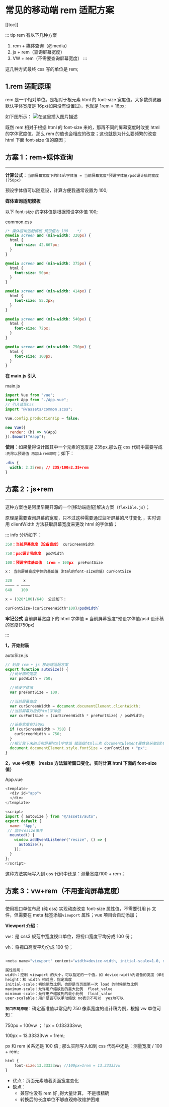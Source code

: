 # 常见的移动端 rem 适配方案

[[toc]]

::: tip rem 有以下几种方案

1. rem + 媒体查询（@media）
2. js + rem（查询屏幕宽度）
3. VW + rem（不需要查询屏幕宽度） 
:::

这几种方式最终 css 写的单位是 rem;

## 1.rem 适配原理

rem 是一个相对单位。是相对于根元素 html 的 font-size 宽度值。大多数浏览器默认字体宽度是 16px(如果没有设置过)，也就是 1rem = 16px;

如下图所示： ![在这里插入图片描述](../images/rem.png)

既然 rem 相对于根据 html 的 font-size 来的，那再不同的屏幕宽度时改变 html 的字体宽度值，那么 rem 的值也会相应的改变；这也就是为什么要频繁的改变 html 下面 font-size 值的原因；

## 方案 1：rem+媒体查询

---

**计算公式**：`当前屏幕宽度下的html字体值 = 当前屏幕宽度*预设字体值/psd设计稿的宽度(750px)`

预设字体值可以随意设，计算方便我通常设置为 100;

**媒体查询适配模板**

以下 font-size 的字体值是根据预设字体值 100;

common.css

```css
/* 媒体查询适配模板 预设值为 100 	*/
@media screen and (min-width: 320px) {
  html {
    font-size: 42.667px;
  }
}

@media screen and (min-width: 375px) {
  html {
    font-size: 50px;
  }
}

@media screen and (min-width: 414px) {
  html {
    font-size: 55.2px;
  }
}

@media screen and (min-width: 540px) {
  html {
    font-size: 72px;
  }
}

@media screen and (min-width: 750px) {
  html {
    font-size: 100px;
  }
}
```

**在 main.js 引入**

main.js

```javascript
import Vue from "vue";
import App from "./App.vue";
// 引入适配css
import "@/assets/common.scss";

Vue.config.productionTip = false;

new Vue({
  render: (h) => h(App)
}).$mount("#app");
```

**使用**：如果量得设计图其中一个元素的宽度是 235px,那么在 css 代码中需要写成 :`先除以预设值 再加上rem即可`；如下：

```css
.div {
  width: 2.35rem; // 235/100=2.35+rem
}
```

## 方案 2：js+rem

---

这种方案也是阿里早期开源的一个[移动端适配]解决方案（`flexible.js`）；

原理是需要查询屏幕的宽度，只不过这种需要通过监听屏幕的尺寸变化 ，实时调用 clientWidth 方法获取屏幕宽度来更改 html 的字体值；


::: info 分析如下：
```javascript
350：当前屏幕宽度（设备宽度） curScreenWidth

750：psd设计稿宽度  psdWidth

100：预设字体基础值  1rem = 100px  preFontSize

x： 当前屏幕宽度字体的基础值（html的font-size的值）curFontSize

320     x
———— = ————
640    100

x = (320*100)/640  公式如下：

curFontSize=(curScreenWidth*100)/psdWidth`
```




**牢记公式** 当前屏幕宽度下的 html 字体值 = 当前屏幕宽度\*预设字体值/psd 设计稿的宽度(750px)

:::

**1，开始封装**

autoSize.js

```javascript
// 封装 rem + js 移动端适配方案
export function autoSize() {
  //设计稿的宽度
  var psdWidth = 750;

  //预设字体值
  var preFontSize = 100;

  //当前屏幕宽度
  var curScreenWidth = document.documentElement.clientWidth;
  //当前屏幕对应的html字体值
  var curFontSize = (curScreenWidth * preFontSize) / psdWidth;

  //设备宽度在750px
  if (curScreenWidth > 750) {
    curScreenWidth = 750;
  }
  //把计算下来的当前屏幕html字体值 赋值给html元素 documentElement属性会获取到html根元素 然后为之设置字体值
  document.documentElement.style.fontSize = curFontSize + "px";
}
```

**2，vue 中使用 （resize 方法监听窗口变化，实时计算 html 下面的 font-size 值）**

App.vue

```javascript
<template>
  <div id="app">
  </div>
</template>

<script>
import { autoSize } from "@/assets/auto";
export default {
  name: "App",
 // 监听resize事件
  mounted() {
    window.addEventListener("resize", () => {
      autoSize();
    });
  }
};
</script>
```

这种方法实际写入到 css 代码中还是：测量宽度/100 + rem；

## 方案 3：vw+rem（不用查询屏幕宽度）

---

使用视口单位布局 (纯 css) 实现动态改变 font-size 属性值，不需要引用 js 文件，但需要在 meta 标签添加`viewport` 属性；vue 项目会自动添加；

**Viewport 介绍：**

<kbd>vw</kbd>：是 css3 规范中宽度视口单位，将视口宽度平均分成 100 份；

<kbd>vh</kbd>：将视口高度平均分成 100 份；

```javascript

<meta name="viewport" content="width=device-width, initial-scale=1.0, maximum-scale=1.0, minimum-scale=1.0, user-scalable=no" />

属性说明：
width：控制 viewport 的大小，可以指定的一个值，如 device-width为设备的宽度（单位为缩放为 100% 时的 CSS 的像素）
height：和 width 相对应，指定高度
initial-scale：初始缩放比例，也即是当页面第一次 load 的时候缩放比例
maximum-scale：允许用户缩放到的最大比例  float_value
minimum-scale：允许用户缩放到的最小比例  float_value
user-scalable：用户是否可以手动缩放 no表示不可以  yes为可以
```

**`视口布局原理`**：确定基准值以常见的 750 像素宽度的设计稿为例，根据 vw 单位可知：

750px = 100vw ； 1px = 0.133333vw;

100px = 13.33333vw = 1rem;

px 和 rem 关系还是 100 倍 ; 那么实际写入如到 css 代码中还是：测量宽度 / 100 + rem;

```javascript
html {
    font-size:13.33333vw; //100px=1rem = 13.33333vw
}
```

- 优点：页面元素随着页面宽度变化
- 缺点：
  - 兼容性没有 rem 好 ,得大量计算， 不是很精确
  - 转换后的长度单位不够直观修改维护困难
